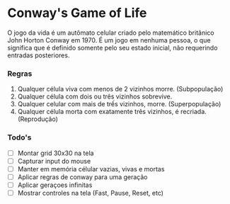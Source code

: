 # Conway's Game of Life

O jogo da vida é um autômato celular criado pelo matemático britânico John Horton Conway em 1970. É um jogo em nenhuma pessoa, o que significa que é definido somente pelo seu estado inicial, não requerindo entradas posteriores.

### Regras

1. Qualquer célula viva com menos de 2 vizinhos morre. (Subpopulação)
2. Qualquer célula com dois ou três vizinhos sobrevive.
3. Qualquer celular com mais de trếs vizinhos, morre. (Superpopulação)
4. Qualquer célula morta com exatamente três vizinhos, é recriada. (Reprodução)

### Todo's

- [ ] Montar grid 30x30 na tela
- [ ] Capturar input do mouse
- [ ] Manter em memória célular vazias, vivas e mortas
- [ ] Aplicar regras de conway para uma geração
- [ ] Aplicar geraçoes infinitas
- [ ] Mostrar controles na tela (Fast, Pause, Reset, etc)

